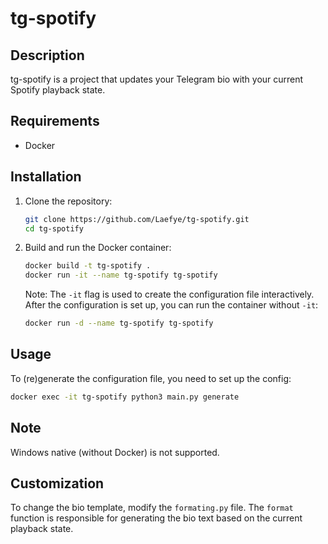 # tg-spotify

## Description
tg-spotify is a project that updates your Telegram bio with your current Spotify playback state.

## Requirements
- Docker

## Installation
1. Clone the repository:
    ```sh
    git clone https://github.com/Laefye/tg-spotify.git
    cd tg-spotify
    ```

2. Build and run the Docker container:
    ```sh
    docker build -t tg-spotify . 
    docker run -it --name tg-spotify tg-spotify
    ```
    Note: The `-it` flag is used to create the configuration file interactively. After the configuration is set up, you can run the container without `-it`:
    ```sh
    docker run -d --name tg-spotify tg-spotify
    ```

## Usage
To (re)generate the configuration file, you need to set up the config:
```sh
docker exec -it tg-spotify python3 main.py generate
```

## Note
Windows native (without Docker) is not supported.

## Customization
To change the bio template, modify the `formating.py` file. The `format` function is responsible for generating the bio text based on the current playback state.
